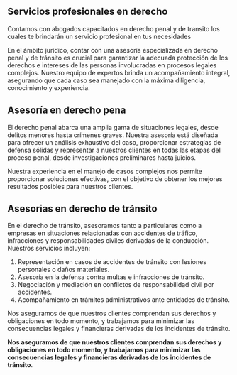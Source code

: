 
## **Servicios profesionales en derecho**
Contamos con abogados capacitados en derecho penal y de transito
los cuales te brindarán un servicio profesional en tus necesidades

En el ámbito jurídico, contar con una asesoría especializada en derecho penal y de tránsito es crucial para
garantizar la adecuada protección de los derechos e intereses de las personas involucradas en procesos legales
complejos. Nuestro equipo de expertos brinda un acompañamiento integral, asegurando que cada caso sea manejado
con la máxima diligencia, conocimiento y experiencia.

## **Asesoría en derecho pena**

El derecho penal abarca una amplia gama de situaciones legales, desde delitos menores hasta crímenes graves. 
Nuestra asesoría está diseñada para ofrecer un análisis exhaustivo del caso, proporcionar estrategias de defensa 
sólidas y representar a nuestros clientes en todas las etapas del proceso penal, desde investigaciones preliminares
hasta juicios.

Nuestra experiencia en el manejo de casos complejos nos permite proporcionar soluciones efectivas, con el 
objetivo de obtener los mejores resultados posibles para nuestros clientes.


## **Asesorias en derecho de tránsito**


En el derecho de tránsito, asesoramos tanto a particulares como a empresas en situaciones relacionadas con 
accidentes de tráfico, infracciones y responsabilidades civiles derivadas de la conducción. Nuestros servicios 
incluyen:

1. Representación en casos de accidentes de tránsito con lesiones personales o daños materiales.
1. Asesoría en la defensa contra multas e infracciones de tránsito.
1. Negociación y mediación en conflictos de responsabilidad civil por accidentes.
1. Acompañamiento en trámites administrativos ante entidades de tránsito.


Nos aseguramos de que nuestros clientes comprendan sus derechos y obligaciones en todo momento, y 
trabajamos para minimizar las consecuencias legales y financieras derivadas de los incidentes de tránsito.


**Nos aseguramos de que nuestros clientes comprendan sus derechos y obligaciones en todo momento, y trabajamos para minimizar**
**las consecuencias legales y financieras derivadas de los incidentes de tránsito**.

